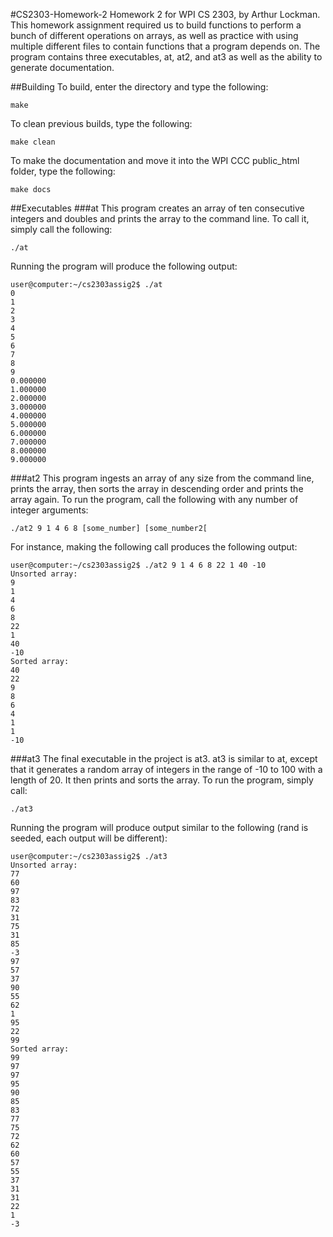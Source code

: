 #CS2303-Homework-2
Homework 2 for WPI CS 2303, by Arthur Lockman. This homework assignment required us to build functions to perform a bunch of different operations on arrays, as well as practice with using multiple different files to contain functions that a program depends on. The program contains three executables, at, at2, and at3 as well as the ability to generate documentation. 

##Building
To build, enter the directory and type the following:

	make

To clean previous builds, type the following:

	make clean

To make the documentation and move it into the WPI CCC public_html folder, type the following:

	make docs

##Executables
###at
This program creates an array of ten consecutive integers and doubles and prints the array to the command line. To call it, simply call the following:

	./at

Running the program will produce the following output:

	user@computer:~/cs2303assig2$ ./at
	0
	1
	2
	3
	4
	5
	6
	7
	8
	9
    0.000000
    1.000000
    2.000000
    3.000000
    4.000000
    5.000000
    6.000000
    7.000000
    8.000000
    9.000000

###at2
This program ingests an array of any size from the command line, prints the array, then sorts the array in descending order and prints the array again. To run the program, call the following with any number of integer arguments:

	./at2 9 1 4 6 8 [some_number] [some_number2[

For instance, making the following call produces the following output:

	user@computer:~/cs2303assig2$ ./at2 9 1 4 6 8 22 1 40 -10
	Unsorted array:
	9
	1
	4
	6
	8
	22
	1
	40
	-10
	Sorted array:
    40
    22
    9
    8
    6
    4
    1
    1
    -10
	
###at3
The final executable in the project is at3. at3 is similar to at, except that it generates a random array of integers in the range of -10 to 100 with a length of 20. It then prints and sorts the array. To run the program, simply call:

	./at3

Running the program will produce output similar to the following (rand is seeded, each output will be different):

	user@computer:~/cs2303assig2$ ./at3
    Unsorted array:
    77
    60
    97
    83
    72
    31
    75
    31
    85
    -3
    97
    57
    37
    90
    55
    62
    1
    95
    22
    99
    Sorted array:
    99
    97
    97
    95
    90
    85
    83
    77
    75
    72
    62
    60
    57
    55
    37
    31
    31
    22
    1
    -3